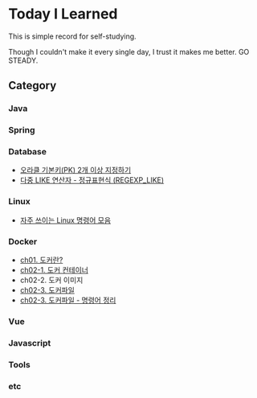 # Today I Learned

This is simple record for self-studying. 

Though I couldn't make it every single day, I trust it makes me better. GO STEADY. 


## Category
### Java

### Spring

### Database

- [오라클 기본키(PK) 2개 이상 지정하기](./Database/oracle-multiple-PK.md)
- [다중 LIKE 연산자 - 정규표현식 (REGEXP_LIKE)](./Database/oracle-regexp_like.md)

### Linux

- [자주 쓰이는 Linux 명령어 모음](./Linux/frequently-used-command-in-Linux.md)

### Docker
- [ch01. 도커란?](./Docker/ch01-what-is-docker.md) 
- [ch02-1. 도커 컨테이너](./Docker/ch02-docker-container.md)
- ch02-2. 도커 이미지
- [ch02-3. 도커파일](./Docker/ch02-dockerFile.md)
- [ch02-3. 도커파일 - 명령어 정리](./Docker/ch02-dockerFile-CMD.md)


### Vue

### Javascript
### Tools
### etc
